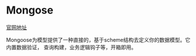 # Mongose
[官网地址](http://www.mongoosejs.net/)

Mongoose为模型提供了一种直接的，基于scheme结构去定义你的数据模型。它内置数据验证， 查询构建，业务逻辑钩子等，开箱即用。

